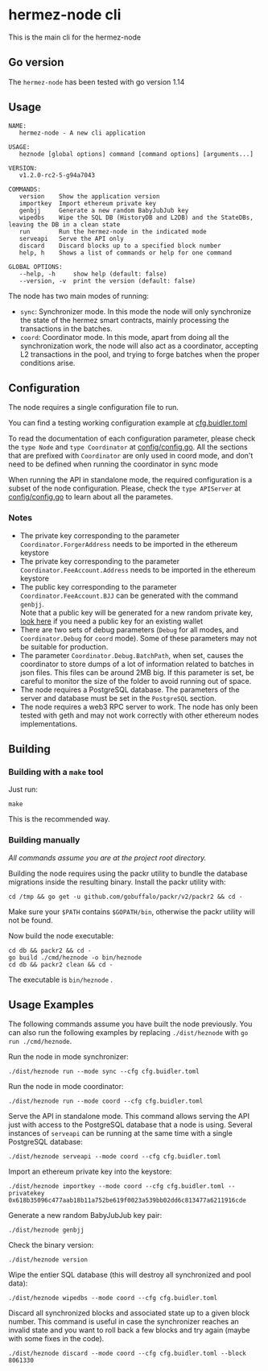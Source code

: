 # hermez-node cli

This is the main cli for the hermez-node

## Go version

The `hermez-node` has been tested with go version 1.14

## Usage

```shell
NAME:
   hermez-node - A new cli application

USAGE:
   heznode [global options] command [command options] [arguments...]

VERSION:
   v1.2.0-rc2-5-g94a7043

COMMANDS:
   version    Show the application version
   importkey  Import ethereum private key
   genbjj     Generate a new random BabyJubJub key
   wipedbs    Wipe the SQL DB (HistoryDB and L2DB) and the StateDBs, leaving the DB in a clean state
   run        Run the hermez-node in the indicated mode
   serveapi   Serve the API only
   discard    Discard blocks up to a specified block number
   help, h    Shows a list of commands or help for one command

GLOBAL OPTIONS:
   --help, -h     show help (default: false)
   --version, -v  print the version (default: false)
```

The node has two main modes of running:
- `sync`: Synchronizer mode.  In this mode the node will only synchronize the
  state of the hermez smart contracts, mainly processing the transactions in
  the batches.
- `coord`: Coordinator mode.  In this mode, apart from doing all the
  synchronization work, the node will also act as a coordinator, accepting L2
  transactions in the pool, and trying to forge batches when the proper
  conditions arise.

## Configuration

The node requires a single configuration file to run.

You can find a testing working configuration example at
[cfg.buidler.toml](./cfg.buidler.toml)

To read the documentation of each configuration parameter, please check the
`type Node` and `type Coordinator` at
[config/config.go](../../config/config.go).  All the sections that are prefixed
with `Coordinator` are only used in coord mode, and don't need to be defined
when running the coordinator in sync mode

When running the API in standalone mode, the required configuration is a subset
of the node configuration.  Please, check the `type APIServer` at
[config/config.go](../../config/config.go) to learn about all the parametes.

### Notes

- The private key corresponding to the parameter `Coordinator.ForgerAddress` needs to be imported in the ethereum keystore
- The private key corresponding to the parameter `Coordinator.FeeAccount.Address` needs to be imported in the ethereum keystore
- The public key corresponding to the parameter `Coordinator.FeeAccount.BJJ` can be generated with the command `genbjj`.<br>
  Note that a public key will be generated for a new random private key, 
  [look here](https://github.com/hermeznetwork/docs/blob/feature/coordinator2/docs/developers/coordinator.md#start-coordinator-in-testnet)
  if you need a public key for an existing wallet 
- There are two sets of debug parameters (`Debug` for all modes, and
  `Coordinator.Debug` for `coord` mode).  Some of these parameters may not be
  suitable for production.
- The parameter `Coordinator.Debug.BatchPath`, when set, causes the coordinator
  to store dumps of a lot of information related to batches in json files.
  This files can be around 2MB big.  If this parameter is set, be careful to
  monitor the size of the folder to avoid running out of space.
- The node requires a PostgreSQL database.  The parameters of the server and
  database must be set in the `PostgreSQL` section.
- The node requires a web3 RPC server to work.  The node has only been tested
  with geth and may not work correctly with other ethereum nodes
  implementations.

## Building
### Building with a `make` tool

Just run:
```
make
```
This is the recommended way.

### Building manually

*All commands assume you are at the project root directory.*

Building the node requires using the packr utility to bundle the database
migrations inside the resulting binary.  Install the packr utility with:
```shell
cd /tmp && go get -u github.com/gobuffalo/packr/v2/packr2 && cd -
```

Make sure your `$PATH` contains `$GOPATH/bin`, otherwise the packr utility will
not be found.

Now build the node executable:
```shell
cd db && packr2 && cd -
go build ./cmd/heznode -o bin/heznode
cd db && packr2 clean && cd -
```

The executable is `bin/heznode` .

## Usage Examples

The following commands assume you have built the node previously.  You can also
run the following examples by replacing `./dist/heznode` with `go run ./cmd/heznode`.

Run the node in mode synchronizer:
```shell
./dist/heznode run --mode sync --cfg cfg.buidler.toml
```

Run the node in mode coordinator:
```shell
./dist/heznode run --mode coord --cfg cfg.buidler.toml
```

Serve the API in standalone mode.  This command allows serving the API just
with access to the PostgreSQL database that a node is using.  Several instances
of `serveapi` can be running at the same time with a single PostgreSQL
database:
```shell
./dist/heznode serveapi --mode coord --cfg cfg.buidler.toml
```

Import an ethereum private key into the keystore:
```shell
./dist/heznode importkey --mode coord --cfg cfg.buidler.toml --privatekey  0x618b35096c477aab18b11a752be619f0023a539bb02dd6c813477a6211916cde
```

Generate a new random BabyJubJub key pair:
```shell
./dist/heznode genbjj
```

Check the binary version:
```shell
./dist/heznode version
```

Wipe the entier SQL database (this will destroy all synchronized and pool
data):
```shell
./dist/heznode wipedbs --mode coord --cfg cfg.buidler.toml 
```

Discard all synchronized blocks and associated state up to a given block
number.  This command is useful in case the synchronizer reaches an invalid
state and you want to roll back a few blocks and try again (maybe with some
fixes in the code).
```shell
./dist/heznode discard --mode coord --cfg cfg.buidler.toml --block 8061330
```
